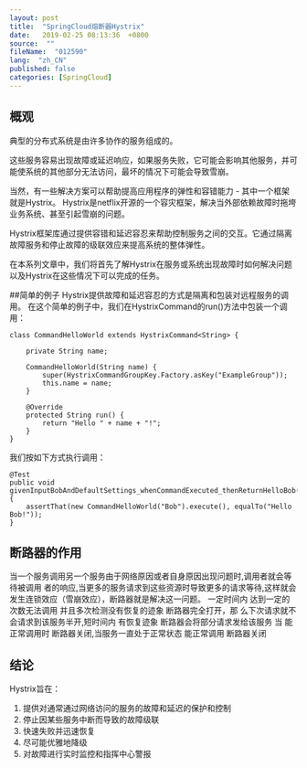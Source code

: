 ```yaml
---
layout: post
title:  "SpringCloud熔断器Hystrix"
date:   2019-02-25 08:13:36  +0800
source:  ""
fileName:  "012590"
lang:  "zh_CN"
published: false
categories: [SpringCloud]
---
```


## 概观
典型的分布式系统是由许多协作的服务组成的。

这些服务容易出现故障或延迟响应，如果服务失败，它可能会影响其他服务，并可能使系统的其他部分无法访问，最坏的情况下可能会导致雪崩。

当然，有一些解决方案可以帮助提高应用程序的弹性和容错能力 - 其中一个框架就是Hystrix。
Hystrix是netflix开源的一个容灾框架，解决当外部依赖故障时拖垮业务系统、甚至引起雪崩的问题。

Hystrix框架库通过提供容错和延迟容忍来帮助控制服务之间的交互。它通过隔离故障服务和停止故障的级联效应来提高系统的整体弹性。

在本系列文章中，我们将首先了解Hystrix在服务或系统出现故障时如何解决问题以及Hystrix在这些情况下可以完成的任务。

##简单的例子
Hystrix提供故障和延迟容忍的方式是隔离和包装对远程服务的调用。
在这个简单的例子中，我们在HystrixCommand的run()方法中包装一个调用：

    class CommandHelloWorld extends HystrixCommand<String> {
     
        private String name;
     
        CommandHelloWorld(String name) {
            super(HystrixCommandGroupKey.Factory.asKey("ExampleGroup"));
            this.name = name;
        }
     
        @Override
        protected String run() {
            return "Hello " + name + "!";
        }
    }

我们按如下方式执行调用：

    @Test
    public void givenInputBobAndDefaultSettings_whenCommandExecuted_thenReturnHelloBob(){
        assertThat(new CommandHelloWorld("Bob").execute(), equalTo("Hello Bob!"));
    }
   
## 断路器的作用
当一个服务调用另一个服务由于网络原因或者自身原因出现问题时,调用者就会等待被调用
者的响应,当更多的服务请求到这些资源时导致更多的请求等待,这样就会发生连锁效应（雪崩效应），断路器就是解决这一问题。
一定时间内 达到一定的次数无法调用 并且多次检测没有恢复的迹象 断路器完全打开，那
么下次请求就不会请求到该服务半开,短时间内 有恢复迹象 断路器会将部分请求发给该服务 当
能正常调用时 断路器关闭,当服务一直处于正常状态 能正常调用 断路器关闭

## 结论

Hystrix旨在：

1. 提供对通常通过网络访问的服务的故障和延迟的保护和控制
2. 停止因某些服务中断而导致的故障级联
3. 快速失败并迅速恢复
4. 尽可能优雅地降级
5. 对故障进行实时监控和指挥中心警报

<!-- https://www.baeldung.com/introduction-to-hystrix-- >
<!-- https://www.jianshu.com/p/138f92aa83dc -->
<!-- http://tech.lede.com/2017/06/14/rd/server/hystrix/ -->